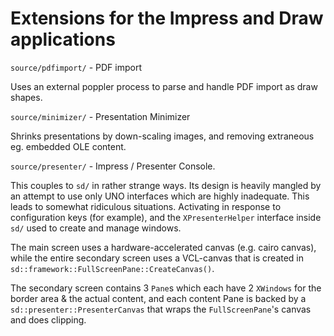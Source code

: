 # Extensions for the Impress and Draw applications

`source/pdfimport/` - PDF import

Uses an external poppler process to parse and handle PDF
import as draw shapes.

`source/minimizer/` - Presentation Minimizer

Shrinks presentations by down-scaling images, and removing
extraneous eg. embedded OLE content.

`source/presenter/` - Impress / Presenter Console.

This couples to `sd/` in rather strange ways. Its design is
heavily mangled by an attempt to use only UNO interfaces
which are highly inadequate. This leads to somewhat
ridiculous situations. Activating in response to
configuration keys (for example), and the `XPresenterHelper`
interface inside `sd/` used to create and manage windows.

The main screen uses a hardware-accelerated
canvas (e.g. cairo canvas), while the entire secondary screen
uses a VCL-canvas that is created in
`sd::framework::FullScreenPane::CreateCanvas()`.

The secondary screen contains 3 `Pane`s which each have
2 `XWindows` for the border area & the actual content,
and each content Pane is backed by a `sd::presenter::PresenterCanvas`
that wraps the `FullScreenPane`'s canvas and does clipping.

